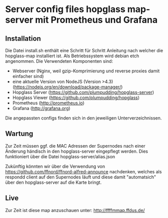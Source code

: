 # Server config files hopglass map-server mit Prometheus und Grafana

## Installation

Die Datei install.sh enthält eine Schritt für Schritt Anleitung nach welcher die hopglass-map installiert ist. Als Betriebssystem wird debian etch angenommen. Die Verwendeten Komponenten sind:

- Webserver (Nginx, weil gzip-Komprimierung und reverse proxies damit einfacher sind)
- eine aktuelle Version von NodeJS (Version >4.3) (https://nodejs.org/en/download/package-manager/)
- Hopglass Server (https://github.com/plumpudding/hopglass-server)
- Hopglass Viewer (https://github.com/plumpudding/hopglass)
- Prometheus (http://prometheus.io)
- Grafana (http://grafana.org)

Die angepassten configs finden sich in den jeweiligen Unterverzeichnissen.

## Wartung

Zur Zeit müssen ggf. die MAC Adressen der Supernodes nach einer Änderung händisch in den hopglass-server eingepflegt werden. Dies funktioniert über die Datei hopglass-server/alias.json

Zukünftig könnten wir über die Verwendung von https://github.com/ffnord/ffnord-alfred-announce nachdenken, welches als respondd client auf den Supernodes läuft und diese damit "automatsich" über den hopglass-server auf die Karte bringt.

## Live

Zur Zeit ist diese map anzuschauen unter: http://ffffmmap.ffdus.de/
